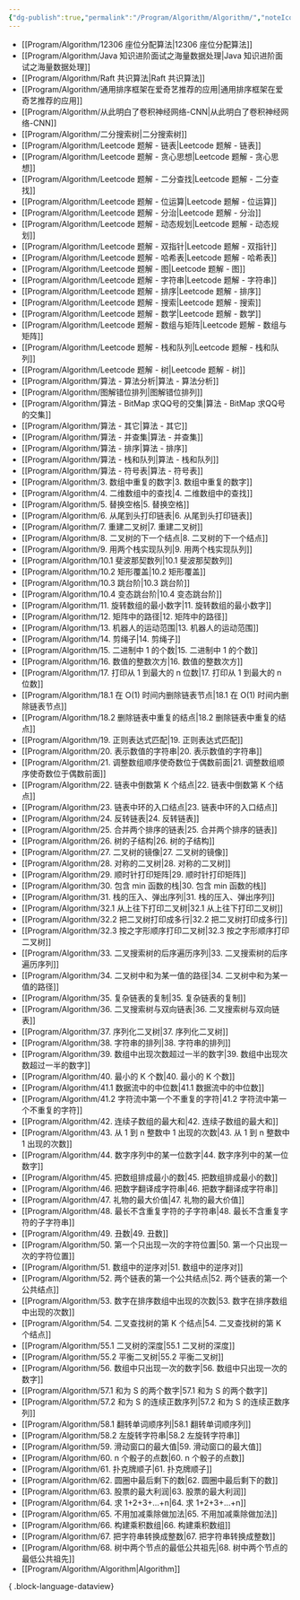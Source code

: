 ```yaml
---
{"dg-publish":true,"permalink":"/Program/Algorithm/Algorithm/","noteIcon":""}
---
```


- [[Program/Algorithm/12306 座位分配算法\|12306 座位分配算法]]
- [[Program/Algorithm/Java 知识进阶面试之海量数据处理\|Java 知识进阶面试之海量数据处理]]
- [[Program/Algorithm/Raft 共识算法\|Raft 共识算法]]
- [[Program/Algorithm/通用排序框架在爱奇艺推荐的应用\|通用排序框架在爱奇艺推荐的应用]]
- [[Program/Algorithm/从此明白了卷积神经网络-CNN\|从此明白了卷积神经网络-CNN]]
- [[Program/Algorithm/二分搜索树\|二分搜索树]]
- [[Program/Algorithm/Leetcode 题解 - 链表\|Leetcode 题解 - 链表]]
- [[Program/Algorithm/Leetcode 题解 - 贪心思想\|Leetcode 题解 - 贪心思想]]
- [[Program/Algorithm/Leetcode 题解 - 二分查找\|Leetcode 题解 - 二分查找]]
- [[Program/Algorithm/Leetcode 题解 - 位运算\|Leetcode 题解 - 位运算]]
- [[Program/Algorithm/Leetcode 题解 - 分治\|Leetcode 题解 - 分治]]
- [[Program/Algorithm/Leetcode 题解 - 动态规划\|Leetcode 题解 - 动态规划]]
- [[Program/Algorithm/Leetcode 题解 - 双指针\|Leetcode 题解 - 双指针]]
- [[Program/Algorithm/Leetcode 题解 - 哈希表\|Leetcode 题解 - 哈希表]]
- [[Program/Algorithm/Leetcode 题解 - 图\|Leetcode 题解 - 图]]
- [[Program/Algorithm/Leetcode 题解 - 字符串\|Leetcode 题解 - 字符串]]
- [[Program/Algorithm/Leetcode 题解 - 排序\|Leetcode 题解 - 排序]]
- [[Program/Algorithm/Leetcode 题解 - 搜索\|Leetcode 题解 - 搜索]]
- [[Program/Algorithm/Leetcode 题解 - 数学\|Leetcode 题解 - 数学]]
- [[Program/Algorithm/Leetcode 题解 - 数组与矩阵\|Leetcode 题解 - 数组与矩阵]]
- [[Program/Algorithm/Leetcode 题解 - 栈和队列\|Leetcode 题解 - 栈和队列]]
- [[Program/Algorithm/Leetcode 题解 - 树\|Leetcode 题解 - 树]]
- [[Program/Algorithm/算法 - 算法分析\|算法 - 算法分析]]
- [[Program/Algorithm/图解错位排列\|图解错位排列]]
- [[Program/Algorithm/算法 - BitMap 求QQ号的交集\|算法 - BitMap 求QQ号的交集]]
- [[Program/Algorithm/算法 - 其它\|算法 - 其它]]
- [[Program/Algorithm/算法 - 并查集\|算法 - 并查集]]
- [[Program/Algorithm/算法 - 排序\|算法 - 排序]]
- [[Program/Algorithm/算法 - 栈和队列\|算法 - 栈和队列]]
- [[Program/Algorithm/算法 - 符号表\|算法 - 符号表]]
- [[Program/Algorithm/3. 数组中重复的数字\|3. 数组中重复的数字]]
- [[Program/Algorithm/4. 二维数组中的查找\|4. 二维数组中的查找]]
- [[Program/Algorithm/5. 替换空格\|5. 替换空格]]
- [[Program/Algorithm/6. 从尾到头打印链表\|6. 从尾到头打印链表]]
- [[Program/Algorithm/7. 重建二叉树\|7. 重建二叉树]]
- [[Program/Algorithm/8. 二叉树的下一个结点\|8. 二叉树的下一个结点]]
- [[Program/Algorithm/9. 用两个栈实现队列\|9. 用两个栈实现队列]]
- [[Program/Algorithm/10.1 斐波那契数列\|10.1 斐波那契数列]]
- [[Program/Algorithm/10.2 矩形覆盖\|10.2 矩形覆盖]]
- [[Program/Algorithm/10.3 跳台阶\|10.3 跳台阶]]
- [[Program/Algorithm/10.4 变态跳台阶\|10.4 变态跳台阶]]
- [[Program/Algorithm/11. 旋转数组的最小数字\|11. 旋转数组的最小数字]]
- [[Program/Algorithm/12. 矩阵中的路径\|12. 矩阵中的路径]]
- [[Program/Algorithm/13. 机器人的运动范围\|13. 机器人的运动范围]]
- [[Program/Algorithm/14. 剪绳子\|14. 剪绳子]]
- [[Program/Algorithm/15. 二进制中 1 的个数\|15. 二进制中 1 的个数]]
- [[Program/Algorithm/16. 数值的整数次方\|16. 数值的整数次方]]
- [[Program/Algorithm/17. 打印从 1 到最大的 n 位数\|17. 打印从 1 到最大的 n 位数]]
- [[Program/Algorithm/18.1 在 O(1) 时间内删除链表节点\|18.1 在 O(1) 时间内删除链表节点]]
- [[Program/Algorithm/18.2 删除链表中重复的结点\|18.2 删除链表中重复的结点]]
- [[Program/Algorithm/19. 正则表达式匹配\|19. 正则表达式匹配]]
- [[Program/Algorithm/20. 表示数值的字符串\|20. 表示数值的字符串]]
- [[Program/Algorithm/21. 调整数组顺序使奇数位于偶数前面\|21. 调整数组顺序使奇数位于偶数前面]]
- [[Program/Algorithm/22. 链表中倒数第 K 个结点\|22. 链表中倒数第 K 个结点]]
- [[Program/Algorithm/23. 链表中环的入口结点\|23. 链表中环的入口结点]]
- [[Program/Algorithm/24. 反转链表\|24. 反转链表]]
- [[Program/Algorithm/25. 合并两个排序的链表\|25. 合并两个排序的链表]]
- [[Program/Algorithm/26. 树的子结构\|26. 树的子结构]]
- [[Program/Algorithm/27. 二叉树的镜像\|27. 二叉树的镜像]]
- [[Program/Algorithm/28. 对称的二叉树\|28. 对称的二叉树]]
- [[Program/Algorithm/29. 顺时针打印矩阵\|29. 顺时针打印矩阵]]
- [[Program/Algorithm/30. 包含 min 函数的栈\|30. 包含 min 函数的栈]]
- [[Program/Algorithm/31. 栈的压入、弹出序列\|31. 栈的压入、弹出序列]]
- [[Program/Algorithm/32.1 从上往下打印二叉树\|32.1 从上往下打印二叉树]]
- [[Program/Algorithm/32.2 把二叉树打印成多行\|32.2 把二叉树打印成多行]]
- [[Program/Algorithm/32.3 按之字形顺序打印二叉树\|32.3 按之字形顺序打印二叉树]]
- [[Program/Algorithm/33. 二叉搜索树的后序遍历序列\|33. 二叉搜索树的后序遍历序列]]
- [[Program/Algorithm/34. 二叉树中和为某一值的路径\|34. 二叉树中和为某一值的路径]]
- [[Program/Algorithm/35. 复杂链表的复制\|35. 复杂链表的复制]]
- [[Program/Algorithm/36. 二叉搜索树与双向链表\|36. 二叉搜索树与双向链表]]
- [[Program/Algorithm/37. 序列化二叉树\|37. 序列化二叉树]]
- [[Program/Algorithm/38. 字符串的排列\|38. 字符串的排列]]
- [[Program/Algorithm/39. 数组中出现次数超过一半的数字\|39. 数组中出现次数超过一半的数字]]
- [[Program/Algorithm/40. 最小的 K 个数\|40. 最小的 K 个数]]
- [[Program/Algorithm/41.1 数据流中的中位数\|41.1 数据流中的中位数]]
- [[Program/Algorithm/41.2 字符流中第一个不重复的字符\|41.2 字符流中第一个不重复的字符]]
- [[Program/Algorithm/42. 连续子数组的最大和\|42. 连续子数组的最大和]]
- [[Program/Algorithm/43. 从 1 到 n 整数中 1 出现的次数\|43. 从 1 到 n 整数中 1 出现的次数]]
- [[Program/Algorithm/44. 数字序列中的某一位数字\|44. 数字序列中的某一位数字]]
- [[Program/Algorithm/45. 把数组排成最小的数\|45. 把数组排成最小的数]]
- [[Program/Algorithm/46. 把数字翻译成字符串\|46. 把数字翻译成字符串]]
- [[Program/Algorithm/47. 礼物的最大价值\|47. 礼物的最大价值]]
- [[Program/Algorithm/48. 最长不含重复字符的子字符串\|48. 最长不含重复字符的子字符串]]
- [[Program/Algorithm/49. 丑数\|49. 丑数]]
- [[Program/Algorithm/50. 第一个只出现一次的字符位置\|50. 第一个只出现一次的字符位置]]
- [[Program/Algorithm/51. 数组中的逆序对\|51. 数组中的逆序对]]
- [[Program/Algorithm/52. 两个链表的第一个公共结点\|52. 两个链表的第一个公共结点]]
- [[Program/Algorithm/53. 数字在排序数组中出现的次数\|53. 数字在排序数组中出现的次数]]
- [[Program/Algorithm/54. 二叉查找树的第 K 个结点\|54. 二叉查找树的第 K 个结点]]
- [[Program/Algorithm/55.1 二叉树的深度\|55.1 二叉树的深度]]
- [[Program/Algorithm/55.2 平衡二叉树\|55.2 平衡二叉树]]
- [[Program/Algorithm/56. 数组中只出现一次的数字\|56. 数组中只出现一次的数字]]
- [[Program/Algorithm/57.1 和为 S 的两个数字\|57.1 和为 S 的两个数字]]
- [[Program/Algorithm/57.2 和为 S 的连续正数序列\|57.2 和为 S 的连续正数序列]]
- [[Program/Algorithm/58.1 翻转单词顺序列\|58.1 翻转单词顺序列]]
- [[Program/Algorithm/58.2 左旋转字符串\|58.2 左旋转字符串]]
- [[Program/Algorithm/59. 滑动窗口的最大值\|59. 滑动窗口的最大值]]
- [[Program/Algorithm/60. n 个骰子的点数\|60. n 个骰子的点数]]
- [[Program/Algorithm/61. 扑克牌顺子\|61. 扑克牌顺子]]
- [[Program/Algorithm/62. 圆圈中最后剩下的数\|62. 圆圈中最后剩下的数]]
- [[Program/Algorithm/63. 股票的最大利润\|63. 股票的最大利润]]
- [[Program/Algorithm/64. 求 1+2+3+...+n\|64. 求 1+2+3+...+n]]
- [[Program/Algorithm/65. 不用加减乘除做加法\|65. 不用加减乘除做加法]]
- [[Program/Algorithm/66. 构建乘积数组\|66. 构建乘积数组]]
- [[Program/Algorithm/67. 把字符串转换成整数\|67. 把字符串转换成整数]]
- [[Program/Algorithm/68. 树中两个节点的最低公共祖先\|68. 树中两个节点的最低公共祖先]]
- [[Program/Algorithm/Algorithm\|Algorithm]]

{ .block-language-dataview}